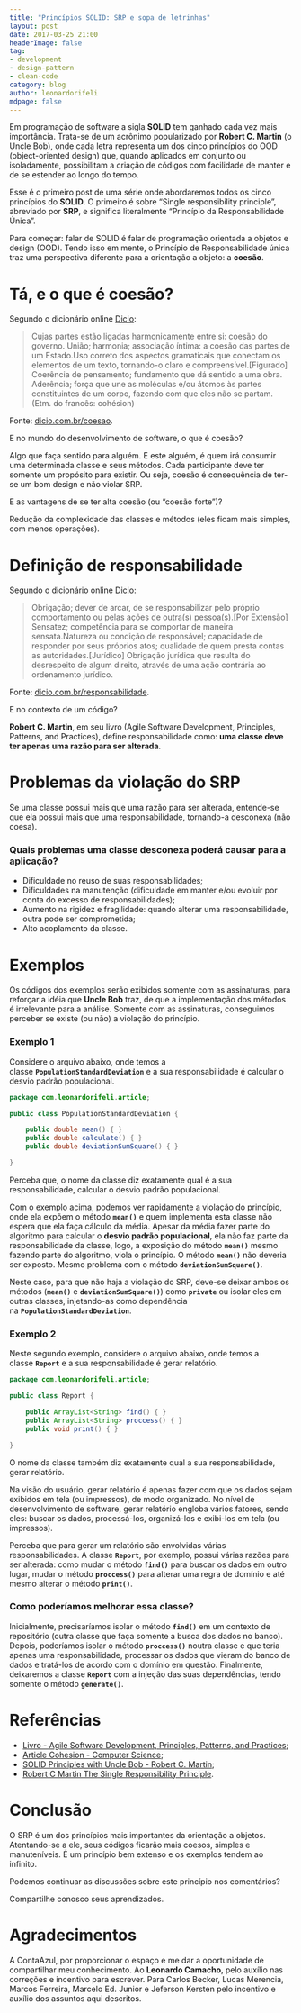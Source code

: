 ```yaml
---
title: "Princípios SOLID: SRP e sopa de letrinhas"
layout: post
date: 2017-03-25 21:00
headerImage: false
tag:
- development
- design-pattern
- clean-code
category: blog
author: leonardorifeli
mdpage: false
---
```


Em programação de software a sigla **SOLID** tem ganhado cada vez mais importância. Trata-se de um acrônimo popularizado por **Robert C. Martin** (o Uncle Bob), onde cada letra representa um dos cinco princípios do OOD (object-oriented design) que, quando aplicados em conjunto ou isoladamente, possibilitam a criação de códigos com facilidade de manter e de se estender ao longo do tempo.

Esse é o primeiro post de uma série onde abordaremos todos os cinco princípios do **SOLID**. O primeiro é sobre “Single responsibility principle”, abreviado por **SRP**, e significa literalmente “Princípio da Responsabilidade Única”.

Para começar: falar de SOLID é falar de programação orientada a objetos e design (OOD). Tendo isso em mente, o Princípio de Responsabilidade única traz uma perspectiva diferente para a orientação a objeto: a **coesão**.

# **Tá, e o que é coesão?**

Segundo o dicionário online [Dicio](https://www.dicio.com.br/coesao/):

> Cujas partes estão ligadas harmonicamente entre si: coesão do governo. União; harmonia; associação íntima: a coesão das partes de um Estado.Uso correto dos aspectos gramaticais que conectam os elementos de um texto, tornando-o claro e compreensível.[Figurado] Coerência de pensamento; fundamento que dá sentido a uma obra. Aderência; força que une as moléculas e/ou átomos às partes constituintes de um corpo, fazendo com que eles não se partam. (Etm. do francês: cohésion)

Fonte: [dicio.com.br/coesao](https://www.dicio.com.br/coesao/).

E no mundo do desenvolvimento de software, o que é coesão?

Algo que faça sentido para alguém. E este alguém, é quem irá consumir uma determinada classe e seus métodos. Cada participante deve ter somente um propósito para existir. Ou seja, coesão é consequência de ter-se um bom design e não violar SRP.

E as vantagens de se ter alta coesão (ou “coesão forte”)?

Redução da complexidade das classes e métodos (eles ficam mais simples, com menos operações).

# **Definição de responsabilidade**

Segundo o dicionário online [Dicio](https://www.dicio.com.br/responsabilidade/):

> Obrigação; dever de arcar, de se responsabilizar pelo próprio comportamento ou pelas ações de outra(s) pessoa(s).[Por Extensão] Sensatez; competência para se comportar de maneira sensata.Natureza ou condição de responsável; capacidade de responder por seus próprios atos; qualidade de quem presta contas as autoridades.[Jurídico] Obrigação jurídica que resulta do desrespeito de algum direito, através de uma ação contrária ao ordenamento jurídico.

Fonte: [dicio.com.br/responsabilidade](https://www.dicio.com.br/responsabilidade/).

E no contexto de um código?

**Robert C. Martin**, em seu livro (Agile Software Development, Principles, Patterns, and Practices), define responsabilidade como: **uma classe deve ter apenas uma razão para ser alterada**.

# **Problemas da violação do SRP**

Se uma classe possui mais que uma razão para ser alterada, entende-se que ela possui mais que uma responsabilidade, tornando-a desconexa (não coesa).

### Quais problemas uma classe desconexa poderá causar para a aplicação?

- Dificuldade no reuso de suas responsabilidades;
- Dificuldades na manutenção (dificuldade em manter e/ou evoluir por conta do excesso de responsabilidades);
- Aumento na rigidez e fragilidade: quando alterar uma responsabilidade, outra pode ser comprometida;
- Alto acoplamento da classe.

# **Exemplos**

Os códigos dos exemplos serão exibidos somente com as assinaturas, para reforçar a idéia que **Uncle Bob** traz, de que a implementação dos métodos é irrelevante para a análise. Somente com as assinaturas, conseguimos perceber se existe (ou não) a violação do princípio.

### Exemplo 1

Considere o arquivo abaixo, onde temos a classe **`PopulationStandardDeviation`** e a sua responsabilidade é calcular o desvio padrão populacional.

```java
package com.leonardorifeli.article;

public class PopulationStandardDeviation {

    public double mean() { }
    public double calculate() { }
    public double deviationSumSquare() { }

}
```

Perceba que, o nome da classe diz exatamente qual é a sua responsabilidade, calcular o desvio padrão populacional.

Com o exemplo acima, podemos ver rapidamente a violação do princípio, onde ela expõem o método **`mean()`** e quem implementa esta classe não espera que ela faça cálculo da média. Apesar da média fazer parte do algoritmo para calcular o **desvio padrão populacional**, ela não faz parte da responsabilidade da classe, logo, a exposição do método **`mean()`** mesmo fazendo parte do algoritmo, viola o princípio. O método **`mean()`** não deveria ser exposto. Mesmo problema com o método **`deviationSumSquare()`**.

Neste caso, para que não haja a violação do SRP, deve-se deixar ambos os métodos (**`mean()`** e **`deviationSumSquare()`**) como **`private`** ou isolar eles em outras classes, injetando-as como dependência na **`PopulationStandardDeviation`**.

### Exemplo 2

Neste segundo exemplo, considere o arquivo abaixo, onde temos a classe **`Report`** e a sua responsabilidade é gerar relatório.

```java
package com.leonardorifeli.article;

public class Report {

    public ArrayList<String> find() { }
    public ArrayList<String> proccess() { }
    public void print() { }

}
```

O nome da classe também diz exatamente qual a sua responsabilidade, gerar relatório.

Na visão do usuário, gerar relatório é apenas fazer com que os dados sejam exibidos em tela (ou impressos), de modo organizado. No nível de desenvolvimento de software, gerar relatório engloba vários fatores, sendo eles: buscar os dados, processá-los, organizá-los e exibi-los em tela (ou impressos).

Perceba que para gerar um relatório são envolvidas várias responsabilidades. A classe **`Report`**, por exemplo, possui várias razões para ser alterada: como mudar o método **`find()`** para buscar os dados em outro lugar, mudar o método **`proccess()`** para alterar uma regra de domínio e até mesmo alterar o método **`print()`**.

### Como poderíamos melhorar essa classe?

Inicialmente, precisaríamos isolar o método **`find()`** em um contexto de repositório (outra classe que faça somente a busca dos dados no banco). Depois, poderíamos isolar o método **`proccess()`** noutra classe e que teria apenas uma responsabilidade, processar os dados que vieram do banco de dados e tratá-los de acordo com o domínio em questão. Finalmente, deixaremos a classe **`Report`** com a injeção das suas dependências, tendo somente o método **`generate()`**.

# **Referências**

- [Livro - Agile Software Development, Principles, Patterns, and Practices](https://www.amazon.com/dp/0135974445/);
- [Article Cohesion - Computer Science](https://en.wikipedia.org/wiki/Cohesion_(computer_science));
- [SOLID Principles with Uncle Bob - Robert C. Martin](http://www.hanselminutes.com/145/solid-principles-with-uncle-bob-robert-c-martin);
- [Robert C Martin The Single Responsibility Principle](https://www.youtube.com/watch?v=dzawoPISdHc).

# **Conclusão**

O SRP é um dos princípios mais importantes da orientação a objetos. Atentando-se a ele, seus códigos ficarão mais coesos, simples e manuteníveis. É um princípio bem extenso e os exemplos tendem ao infinito.

Podemos continuar as discussões sobre este princípio nos comentários?

Compartilhe conosco seus aprendizados.

# **Agradecimentos**

A ContaAzul, por proporcionar o espaço e me dar a oportunidade de compartilhar meu conhecimento. Ao **Leonardo Camacho**, pelo auxílio nas correções e incentivo para escrever. Para Carlos Becker, Lucas Merencia, Marcos Ferreira, Marcelo Ed. Junior e Jeferson Kersten pelo incentivo e auxílio dos assuntos aqui descritos.